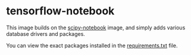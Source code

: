 # tensorflow-notebook

This image builds on the [scipy-notebook](../scipy-notebook) image, and simply adds various database drivers and packages.

You can view the exact packages installed in the [requirements.txt](./requirements.txt) file.